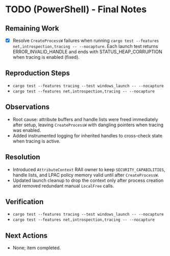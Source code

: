 # TODO (PowerShell) - Final Notes

## Remaining Work
- [x] Resolve `CreateProcessW` failures when running `cargo test --features net,introspection,tracing -- --nocapture`. Each launch test returns ERROR_INVALID_HANDLE and ends with STATUS_HEAP_CORRUPTION when tracing is enabled (fixed).

## Reproduction Steps
- `cargo test --features tracing --test windows_launch -- --nocapture`
- `cargo test --features net,introspection,tracing -- --nocapture`

## Observations
- Root cause: attribute buffers and handle lists were freed immediately after setup, leaving `CreateProcessW` with dangling pointers when tracing was enabled.
- Added instrumented logging for inherited handles to cross-check state when tracing is active.

## Resolution
- Introduced `AttributeContext` RAII owner to keep `SECURITY_CAPABILITIES`, handle lists, and LPAC policy memory valid until after `CreateProcessW`.
- Updated launch cleanup to drop the context only after process creation and removed redundant manual `LocalFree` calls.

## Verification
- `cargo test --features tracing --test windows_launch -- --nocapture`
- `cargo test --features net,introspection,tracing -- --nocapture`

## Next Actions
- None; item completed.
